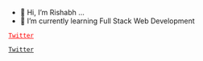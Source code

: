 - 👋 Hi, I’m Rishabh ...
- 🌱 I’m currently learning Full Stack Web Development

 <code><a style="color:red" href="https://twitter.com/rishabhdasgupta">Twitter</a></code>

 <code>[Twitter](https://github.com/rishabhdasu)</code>

<!---
rishabhdasu/rishabhdasu is a ✨ special ✨ repository because its `README.md` (this file) appears on your GitHub profile.
You can click the Preview link to take a look at your changes.
--->

